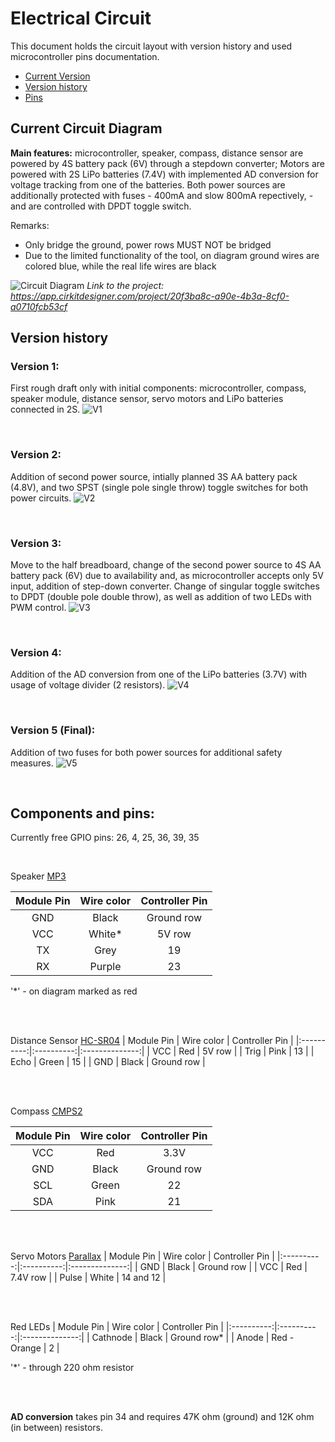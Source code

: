 # Electrical Circuit

This document holds the circuit layout with version history and used microcontroller pins documentation.

- [Current Version](#current-circuit-diagram)
- [Version history](#version-history)
- [Pins](#components-and-pins)

## Current Circuit Diagram

**Main features:** microcontroller, speaker, compass, distance sensor are powered by 4S battery pack (6V) through a stepdown converter; Motors are powered with 2S LiPo batteries (7.4V) with implemented AD conversion for voltage tracking from one of the batteries. Both power sources are additionally protected with fuses - 400mA and slow 800mA repectively, - and are controlled with DPDT toggle switch.

Remarks:
- Only bridge the ground, power rows MUST NOT be bridged
- Due to the limited functionality of the tool, on diagram ground wires are colored blue, while the real life wires are black

![Circuit Diagram](/documentation/images/circuit_image_v5.svg)
*Link to the project: https://app.cirkitdesigner.com/project/20f3ba8c-a90e-4b3a-8cf0-a0710fcb53cf*


## Version history

### Version 1: 
First rough draft only with initial components: microcontroller, compass, speaker module, distance sensor, servo motors and LiPo batteries connected in 2S.
![V1](/documentation/images/circuit_image_v1.svg)

<br>

### Version 2:
Addition of second power source, intially planned 3S AA battery pack (4.8V), and two SPST (single pole single throw) toggle switches for both power circuits.
![V2](/documentation/images/circuit_image_v2.svg)

<br>

### Version 3:
Move to the half breadboard, change of the second power source to 4S AA battery pack (6V) due to availability and, as microcontroller accepts only 5V input, addition of step-down converter. Change of singular toggle switches to DPDT (double pole double throw), as well as addition of two LEDs with PWM control.
![V3](/documentation/images/circuit_image_v3.svg)

<br>

### Version 4:
Addition of the AD conversion from one of the LiPo batteries (3.7V) with usage of voltage divider (2 resistors).
![V4](/documentation/images/circuit_image_v4.svg)

<br>

### Version 5 (Final):
Addition of two fuses for both power sources for additional safety measures.
![V5](/documentation/images/circuit_image_v5.svg)

<br>


## Components and pins:
Currently free GPIO pins: 26, 4, 25, 36, 39, 35


<br>

Speaker [MP3](/documentation/datasheets/speaker-datasheet.pdf)

| Module Pin | Wire color | Controller Pin |        
|:----------:|:----------:|:--------------:|   
| GND | Black | Ground row |
| VCC | White* | 5V row |
| TX | Grey | 19 |
| RX | Purple | 23 |

'*' - on diagram marked as red

<br>
<br>

Distance Sensor [HC-SR04](/documentation/datasheets/distance-datasheets.pdf)
| Module Pin | Wire color | Controller Pin |
|:----------:|:----------:|:--------------:|
| VCC | Red | 5V row |
| Trig | Pink | 13 |
| Echo | Green | 15 |
| GND | Black | Ground row |

<br>
<br>

Compass [CMPS2](/documentation/datasheets/compass-datasheet.pdf)

| Module Pin | Wire color | Controller Pin |
|:----------:|:----------:|:--------------:|
| VCC | Red | 3.3V |
| GND | Black | Ground row |
| SCL | Green | 22 |
| SDA | Pink | 21 |

<br>
<br>

 Servo Motors [Parallax](/documentation/datasheets/motor-datasheets.pdf) 
| Module Pin | Wire color | Controller Pin |
|:----------:|:----------:|:--------------:|
| GND | Black | Ground row |
| VCC | Red | 7.4V row |
| Pulse | White | 14 and 12 |

<br>
<br>

Red LEDs
| Module Pin | Wire color | Controller Pin |
|:----------:|:----------:|:--------------:|
| Cathnode | Black | Ground row* |
| Anode | Red - Orange | 2 |

'*' - through 220 ohm resistor

<br>
<br>

**AD conversion** takes pin 34 and requires 47K ohm (ground) and 12K ohm (in between) resistors.

